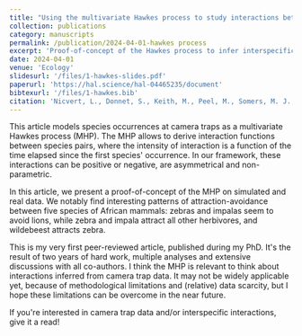 ```yaml
---
title: "Using the multivariate Hawkes process to study interactions between multiple species from camera trap data"
collection: publications
category: manuscripts
permalink: /publication/2024-04-01-hawkes process
excerpt: 'Proof-of-concept of the Hawkes process to infer interspecific interactions.'
date: 2024-04-01
venue: 'Ecology'
slidesurl: '/files/1-hawkes-slides.pdf'
paperurl: 'https://hal.science/hal-04465235/document'
bibtexurl: '/files/1-hawkes.bib'
citation: 'Nicvert, L., Donnet, S., Keith, M., Peel, M., Somers, M. J., Swanepoel, L. H., Venter, J., Fritz, H., & Dray, S. (2024). Using the multivariate Hawkes process to study interactions between multiple species from camera trap data. <i>Ecology</i>, 105(4), e4237. <a href="https://doi.org/10.1002/ecy.4237">https://doi.org/10.1002/ecy.4237</a>'
---
```



This article models species occurrences at camera traps as a multivariate 
Hawkes process (MHP). The MHP allows to derive interaction functions between species
pairs, where the intensity of interaction is a function of the time elapsed since the
first species' occurrence. In our framework, these interactions can be positive or
negative, are asymmetrical and non-parametric.

In this article, we present a proof-of-concept of the MHP on simulated and real data.
We notably find interesting patterns of attraction-avoidance between five species
of African mammals: zebras and impalas seem to avoid lions, while zebra and impala
attract all other herbivores, and wildebeest attracts zebra.

This is my very first peer-reviewed article, published during my PhD. It's the
result of two years of hard work, multiple analyses and extensive discussions with all co-authors.
I think the MHP is relevant to think about interactions inferred from camera 
trap data. It may not be widely applicable yet, because of methodological limitations 
and (relative) data scarcity, but I hope these limitations can be overcome in the near future.

If you're interested in camera trap data and/or interspecific interactions, give it a read!